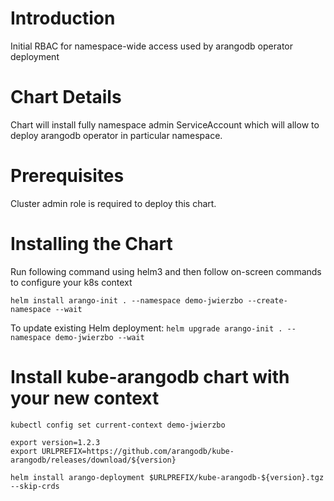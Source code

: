 # Introduction

Initial RBAC for namespace-wide access used by arangodb operator deployment

# Chart Details

Chart will install fully namespace admin ServiceAccount which will allow to deploy arangodb operator in particular namespace.

# Prerequisites

Cluster admin role is required to deploy this chart.

# Installing the Chart

Run following command using helm3 and then follow on-screen commands to configure your k8s context
```
helm install arango-init . --namespace demo-jwierzbo --create-namespace --wait
```

To update existing Helm deployment:
```helm upgrade arango-init . --namespace demo-jwierzbo --wait```

# Install kube-arangodb chart with your new context

```shell
kubectl config set current-context demo-jwierzbo

export version=1.2.3
export URLPREFIX=https://github.com/arangodb/kube-arangodb/releases/download/${version}

helm install arango-deployment $URLPREFIX/kube-arangodb-${version}.tgz --skip-crds
```